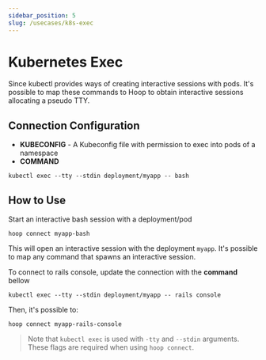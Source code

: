 ```yaml
---
sidebar_position: 5
slug: /usecases/k8s-exec
---
```


# Kubernetes Exec

Since kubectl provides ways of creating interactive sessions with pods. It's possible to map these commands to Hoop to obtain interactive sessions allocating a pseudo TTY.

## Connection Configuration

- **KUBECONFIG** - A Kubeconfig file with permission to exec into pods of a namespace
- **COMMAND**

```shell
kubectl exec --tty --stdin deployment/myapp -- bash
```

## How to Use

Start an interactive bash session with a deployment/pod

```shell
hoop connect myapp-bash
```

This will open an interactive session with the deployment `myapp`.
It's possible to map any command that spawns an interactive session.

To connect to rails console, update the connection with the **command** bellow

```shell
kubectl exec --tty --stdin deployment/myapp -- rails console
```

Then, it's possible to:

```shell
hoop connect myapp-rails-console
```

> Note that `kubectl exec` is used with `-tty` and `--stdin` arguments. These flags are required when using `hoop connect`.